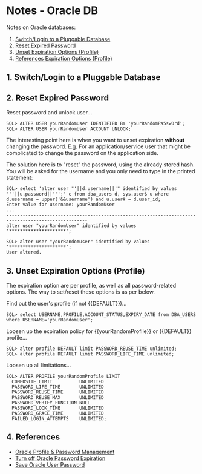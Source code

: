 # Notes - Oracle DB

Notes on Oracle databases:

  1. [Switch/Login to a Pluggable Database](#1-switchlogin-to-a-pluggable-database)
  2. [Reset Expired Password](#2-reset-expired-password)
  3. [Unset Expiration Options (Profile)](#3-unset-expiration-options-profile)
  4. [References Expiration Options (Profile)](#4-references)




## 1. Switch/Login to a Pluggable Database


## 2. Reset Expired Password

Reset password and  unlock user...

~~~
SQL> ALTER USER yourRandomUser IDENTIFIED BY 'yourRandomPa5sw0rd';
SQL> ALTER USER yourRandomUser ACCOUNT UNLOCK;
~~~

The interesting point here is when you want to unset expiration **without** changing the password.
E.g. For an application/service user that might be complicated to change the password on the
application side.

The solution here is to "reset" the password, using the already stored hash. You will be asked for
the username and you only need to type in the printed statement:

~~~
SQL> select 'alter user "'||d.username||'" identified by values '''||u.password||''';' c from dba_users d, sys.user$ u where d.username = upper('&&username') and u.user# = d.user_id;
Enter value for username: yourRandomUser
...
----------------------------------------------------------------------------------------------------
alter user "yourRandomUser" identified by values '*********************';

SQL> alter user "yourRandomUser" identified by values '*********************';
User altered.
~~~


## 3. Unset Expiration Options (Profile)

The expiration option are per profile, as well as all password-related options. The way to set/reset
these options is as per below.

Find out the user's profile (if not {{DEFAULT}})...
~~~
SQL> select USERNAME,PROFILE,ACCOUNT_STATUS,EXPIRY_DATE from DBA_USERS where USERNAME='yourRandomUser';
~~~

Loosen up the expiration policy for {{yourRandomProfile}} or {{DEFAULT}} profile...
~~~
SQL> alter profile DEFAULT limit PASSWORD_REUSE_TIME unlimited;
SQL> alter profile DEFAULT limit PASSWORD_LIFE_TIME unlimited;
~~~

Loosen up all limitations...
~~~
SQL> ALTER PROFILE yourRandomProfile LIMIT
  COMPOSITE_LIMIT          UNLIMITED
  PASSWORD_LIFE_TIME       UNLIMITED
  PASSWORD_REUSE_TIME      UNLIMITED
  PASSWORD_REUSE_MAX       UNLIMITED
  PASSWORD_VERIFY_FUNCTION NULL
  PASSWORD_LOCK_TIME       UNLIMITED
  PASSWORD_GRACE_TIME      UNLIMITED
  FAILED_LOGIN_ATTEMPTS    UNLIMITED;
~~~


## 4. References

  - [Oracle Profile &amp; Password Management](https://www.orafaq.com/wiki/Profiles_and_password_management)
  - [Turn off Oracle Password Expiration](https://stackoverflow.com/questions/1095871/how-do-i-turn-off-oracle-password-expiration)
  - [Save Oracle User Password](http://www.dba-oracle.com/t_save_reset_oracle_user_password.htm)
